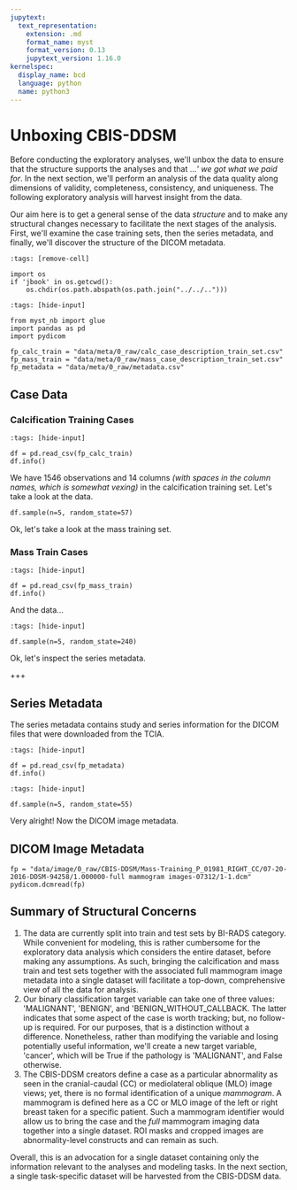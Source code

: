 ```yaml
---
jupytext:
  text_representation:
    extension: .md
    format_name: myst
    format_version: 0.13
    jupytext_version: 1.16.0
kernelspec:
  display_name: bcd
  language: python
  name: python3
---
```


# Unboxing CBIS-DDSM

Before conducting the exploratory analyses, we'll unbox the data to ensure that the structure supports the analyses and that ...*' we got what we paid for*. In the next section, we'll perform an analysis of the data quality along dimensions of validity, completeness, consistency, and uniqueness. The following exploratory analysis will harvest insight from the data. 

Our aim here is to get a general sense of the data *structure* and to make any structural changes necessary to facilitate the next stages of the analysis. First, we'll examine the case training sets, then the series metadata, and finally, we'll discover the structure of the DICOM metadata.

```{code-cell} ipython3
:tags: [remove-cell]

import os
if 'jbook' in os.getcwd():
    os.chdir(os.path.abspath(os.path.join("../../..")))
```

```{code-cell} ipython3
:tags: [hide-input]

from myst_nb import glue
import pandas as pd
import pydicom

fp_calc_train = "data/meta/0_raw/calc_case_description_train_set.csv"
fp_mass_train = "data/meta/0_raw/mass_case_description_train_set.csv"
fp_metadata = "data/meta/0_raw/metadata.csv"
```

## Case Data

### Calcification Training Cases

```{code-cell} ipython3
:tags: [hide-input]

df = pd.read_csv(fp_calc_train)
df.info()
```

We have 1546 observations and 14 columns *(with spaces in the column names, which is somewhat vexing)* in the calcification training set. Let's take a look at the data.

```{code-cell} ipython3
df.sample(n=5, random_state=57)
```

Ok, let's take a look at the mass training set.

### Mass Train Cases

```{code-cell} ipython3
:tags: [hide-input]

df = pd.read_csv(fp_mass_train)
df.info()
```

And the data...

```{code-cell} ipython3
:tags: [hide-input]

df.sample(n=5, random_state=240)
```

Ok, let's inspect the series metadata.

+++

## Series Metadata

The series metadata contains study and series information for the DICOM files that were downloaded from the TCIA.

```{code-cell} ipython3
:tags: [hide-input]

df = pd.read_csv(fp_metadata)
df.info()
```

```{code-cell} ipython3
:tags: [hide-input]

df.sample(n=5, random_state=55)
```

Very alright! Now the DICOM image metadata.

## DICOM Image Metadata

```{code-cell} ipython3
fp = "data/image/0_raw/CBIS-DDSM/Mass-Training_P_01981_RIGHT_CC/07-20-2016-DDSM-94258/1.000000-full mammogram images-07312/1-1.dcm"
pydicom.dcmread(fp)
```

## Summary of Structural Concerns

1. The data are currently split into train and test sets by BI-RADS category. While convenient for modeling, this is rather cumbersome for the exploratory data analysis which considers the entire dataset, before making any assumptions. As such, bringing the calcification and mass train and test sets together with the associated full mammogram image metadata into a single dataset will facilitate a top-down, comprehensive view of all the data for analysis.
2. Our binary classification target variable can take one of three values: 'MALIGNANT', 'BENIGN', and 'BENIGN_WITHOUT_CALLBACK. The latter indicates that some aspect of the case is worth tracking; but, no follow-up is required. For our purposes, that is a distinction without a difference. Nonetheless, rather than modifying the variable and losing potentially useful information, we'll create a new target variable, 'cancer', which will be True if the pathology is 'MALIGNANT', and False otherwise.
3. The CBIS-DDSM creators define a case as a particular abnormality as seen in the cranial-caudal (CC) or mediolateral oblique (MLO) image views; yet, there is no formal identification of a unique *mammogram*. A mammogram is defined here as a CC or MLO image of the left or right breast taken for a specific patient. Such a mammogram identifier would allow us to bring the case and the *full* mammogram imaging data together into a single dataset. ROI masks and cropped images are abnormality-level constructs and can remain as such.

Overall, this is an advocation for a single dataset containing only the information relevant to the analyses and modeling tasks. In the next section, a single task-specific dataset will be harvested from the CBIS-DDSM data.

